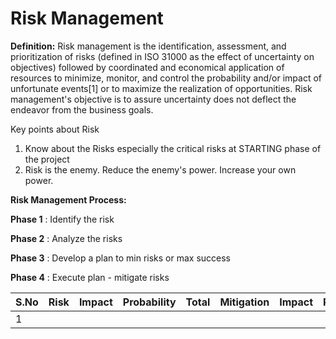 # Risk Management

**Definition:** Risk management is the identification, assessment, and prioritization of risks (defined in ISO 31000 as the effect of uncertainty on objectives) followed by coordinated and economical application of resources to minimize, monitor, and control the probability and/or impact of unfortunate events[1] or to maximize the realization of opportunities. Risk management&#39;s objective is to assure uncertainty does not deflect the endeavor from the business goals.

Key points about Risk

1. Know about the Risks especially the critical risks at STARTING phase of the project
2. Risk is the enemy. Reduce the enemy&#39;s power. Increase your own power.

**Risk Management Process:**

**Phase 1** : Identify the risk

**Phase 2** : Analyze the risks

**Phase 3** : Develop a plan to min risks or max success

**Phase 4** : Execute plan - mitigate risks

| S.No | Risk | Impact | Probability | Total | Mitigation | **Impact** | **Probability** | **Total** |
| --- | --- | --- | --- | --- | --- | --- | --- | --- |
| 1 |   |   |   |   |   |   |   |   |

